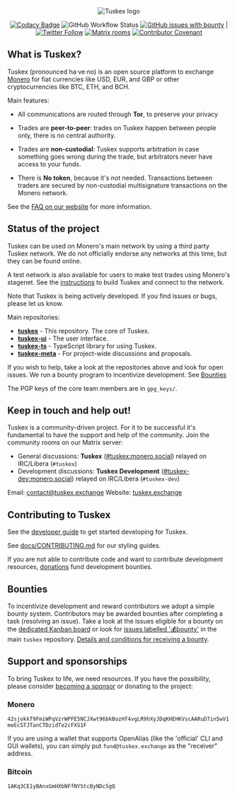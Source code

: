 <div align="center">
  <img src="https://raw.githubusercontent.com/tuskeNetwork/tuskex-meta/721e52919b28b44d12b6e1e5dac57265f1c05cda/logo/tuskex_logo_landscape.svg" alt="Tuskex logo">

  [![Codacy Badge](https://app.codacy.com/project/badge/Grade/505405b43cb74d5a996f106a3371588e)](https://app.codacy.com/gh/tuskeNetwork/tuskex/dashboard)
  ![GitHub Workflow Status](https://img.shields.io/github/actions/workflow/status/tuskeNetwork/tuskex/build.yml?branch=master)
  [![GitHub issues with bounty](https://img.shields.io/github/issues-search/tuskeNetwork/tuskex?color=%23fef2c0&label=Issues%20with%20bounties&query=project%3AtuskeNetwork%2F2)](https://github.com/orgs/tuskeNetwork/projects/2) |
  [![Twitter Follow](https://img.shields.io/twitter/follow/TuskexDEX?style=social)](https://twitter.com/tuskexdex)
  [![Matrix rooms](https://img.shields.io/badge/Matrix%20room-%23tuskex-blue)](https://matrix.to/#/#tuskex:monero.social) [![Contributor Covenant](https://img.shields.io/badge/Contributor%20Covenant-2.1-4baaaa.svg)](https://github.com/tuskeNetwork/.github/blob/master/CODE_OF_CONDUCT.md)
</div>

## What is Tuskex?

Tuskex (pronounced ha‧ve‧no) is an open source platform to exchange [Monero](https://getmonero.org) for fiat currencies like USD, EUR, and GBP or other cryptocurrencies like BTC, ETH, and BCH.

Main features:

- All communications are routed through **Tor**, to preserve your privacy

- Trades are **peer-to-peer**: trades on Tuskex happen between people only, there is no central authority.

- Trades are **non-custodial**: Tuskex supports arbitration in case something goes wrong during the trade, but arbitrators never have access to your funds.

- There is **No token**, because it's not needed. Transactions between traders are secured by non-custodial multisignature transactions on the Monero network.

See the [FAQ on our website](https://tuskex.exchange/faq/) for more information.

## Status of the project

Tuskex can be used on Monero's main network by using a third party Tuskex network. We do not officially endorse any networks at this time, but they can be found online.

A test network is also available for users to make test trades using Monero's stagenet. See the [instructions](https://github.com/tuskeNetwork/tuskex/blob/master/docs/installing.md) to build Tuskex and connect to the network.

Note that Tuskex is being actively developed. If you find issues or bugs, please let us know.

Main repositories:

- **[tuskex](https://github.com/tuskeNetwork/tuskex)** - This repository. The core of Tuskex.
- **[tuskex-ui](https://github.com/tuskeNetwork/tuskex-ui)** - The user interface.
- **[tuskex-ts](https://github.com/tuskeNetwork/tuskex-ts)** - TypeScript library for using Tuskex.
- **[tuskex-meta](https://github.com/tuskeNetwork/tuskex-meta)** - For project-wide discussions and proposals.

If you wish to help, take a look at the repositories above and look for open issues. We run a bounty program to incentivize development. See [Bounties](#bounties)

The PGP keys of the core team members are in `gpg_keys/`.

## Keep in touch and help out!

Tuskex is a community-driven project. For it to be successful it's fundamental to have the support and help of the community. Join the community rooms on our Matrix server:

- General discussions: **Tuskex** ([#tuskex:monero.social](https://matrix.to/#/#tuskex:monero.social)) relayed on IRC/Libera (`#tuskex`)
- Development discussions: **Tuskex Development** ([#tuskex-dev:monero.social](https://matrix.to/#/#tuskex-dev:monero.social)) relayed on IRC/Libera (`#tuskex-dev`)

Email: contact@tuskex.exchange
Website: [tuskex.exchange](https://tuskex.exchange)

## Contributing to Tuskex

See the [developer guide](docs/developer-guide.md) to get started developing for Tuskex.

See [docs/CONTRIBUTING.md](docs/CONTRIBUTING.md) for our styling guides.

If you are not able to contribute code and want to contribute development resources, [donations](#support) fund development bounties.

## Bounties

To incentivize development and reward contributors we adopt a simple bounty system. Contributors may be awarded bounties after completing a task (resolving an issue). Take a look at the issues eligible for a bounty on the [dedicated Kanban board](https://github.com/orgs/tuskeNetwork/projects/2) or look for [issues labelled '💰bounty'](https://github.com/tuskeNetwork/tuskex/issues?q=is%3Aissue+is%3Aopen+label%3A%F0%9F%92%B0bounty) in the main `tuskex` repository. [Details and conditions for receiving a bounty](docs/bounties.md).

## Support and sponsorships

To bring Tuskex to life, we need resources. If you have the possibility, please consider [becoming a sponsor](https://tuskex.exchange/sponsors/) or donating to the project:

### Monero

`42sjokkT9FmiWPqVzrWPFE5NCJXwt96bkBozHf4vgLR9hXyJDqKHEHKVscAARuD7in5wV1meEcSTJTanCTDzidTe2cFXS1F`

<!-- ![Qr code](https://raw.githubusercontent.com/tuskeNetwork/tuskex/master/media/qrtuskex.png) -->

If you are using a wallet that supports OpenAlias (like the 'official' CLI and GUI wallets), you can simply put `fund@tuskex.exchange` as the "receiver" address.

### Bitcoin

`1AKq3CE1yBAnxGmHXbNFfNYStcByNDc5gQ`

<!-- ![Qr code](https://raw.githubusercontent.com/tuskeNetwork/tuskex/master/media/qrbtc.png) -->
